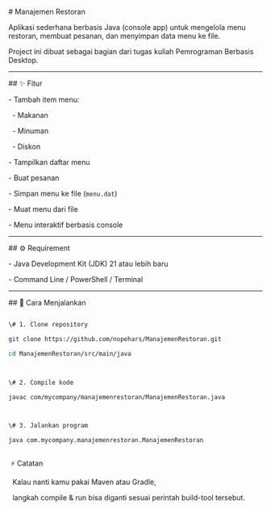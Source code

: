 \# Manajemen Restoran



Aplikasi sederhana berbasis Java (console app) untuk mengelola menu restoran, membuat pesanan, dan menyimpan data menu ke file.  

Project ini dibuat sebagai bagian dari tugas kuliah Pemrograman Berbasis Desktop.



---



\## ✨ Fitur

\- Tambah item menu:

&nbsp; - Makanan

&nbsp; - Minuman

&nbsp; - Diskon

\- Tampilkan daftar menu

\- Buat pesanan

\- Simpan menu ke file (`menu.dat`)

\- Muat menu dari file

\- Menu interaktif berbasis console



---



\## ⚙️ Requirement

\- Java Development Kit (JDK) 21 atau lebih baru

\- Command Line / PowerShell / Terminal



---



\## 🚀 Cara Menjalankan



```bash

\# 1. Clone repository

git clone https://github.com/nopehars/ManajemenRestoran.git

cd ManajemenRestoran/src/main/java



\# 2. Compile kode

javac com/mycompany/manajemenrestoran/ManajemenRestoran.java



\# 3. Jalankan program

java com.mycompany.manajemenrestoran.ManajemenRestoran



```



&nbsp;⚡ Catatan

&nbsp; Kalau nanti kamu pakai Maven atau Gradle,

&nbsp; langkah compile \& run bisa diganti sesuai perintah build-tool tersebut.



